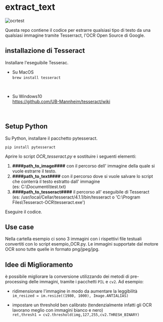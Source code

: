 # extract_text

![ocrtest](https://user-images.githubusercontent.com/76904889/139340658-877bb2fe-9bb2-42d2-884e-12b22466b168.gif) <br>

Questa repo contiene il codice per estrarre qualsiasi tipo di testo da una qualsiasi immagine tramite Tesserract, l'OCR Open Source di Google.
<br>
 
## installazione di Tesseract
Installare l'eseguibile Tesserac.

- Su MacOS <br>
`brew install tesseract `

<br>

- Su Windows10<br>
https://github.com/UB-Mannheim/tesseract/wiki

<br>

## Setup Python

Su Python, installare il pacchetto pytesseract.

`pip install pytesseract`



Aprire lo script *OCR_tesseract.py* e
sostituire i seguenti elementi:

1. **####path_to_image####** con il percorso dell' immagine della quale si vuole estrarre il testo. 
2. **####path_to_text####** con il percorso dove si vuole salvare lo script che conterrà il testo estratto dall' immagine <br> (es: C:\Documenti\test.txt)
3. **####path_to_tesseract####** il percorso all' eseguibile di Tesseract <br>
(es: /usr/local/Cellar/tesseract/4.1.1/bin/tesseract o 'C:\Program Files\Tesseract-OCR\tesseract.exe')

Eseguire il codice.



## Use case 
Nella cartella esempio ci sono 3 immagini con i rispettivi file testuali convertiti con lo script esempio_OCR.py.
Le immagini supportate dal motore OCR sono tutte quelle in formato png/jpeg/jpg.

## Idee di Miglioramento
è possibile migliorare la conversione utilizzando dei metodi di pre-processing delle immagini, tramite i pacchetti `PIL` e `cv2`. Ad esempio:

- ridimensionare l'immagine in modo da aumentare la leggibilità <br>
`im_resized = im.resize((1980, 1000), Image.ANTIALIAS)`

- impostare un threshold ben calibrato (tendenzialmente infatti gli OCR lavorano meglio con immagini bianco e nero) <br>
`ret,thresh1 = cv2.threshold(img,127,255,cv2.THRESH_BINARY)`
